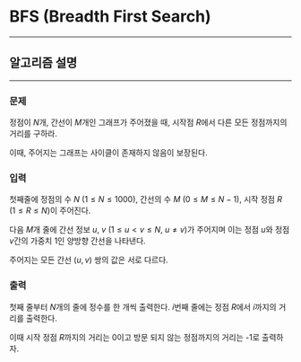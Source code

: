 # BFS (Breadth First Search)
---
## 알고리즘 설명

---
### 문제
정점이 $N$개, 간선이 $M$개인 그래프가 주어졌을 때, 시작점 $R$에서 다른 모든 정점까지의 거리를 구하라.

이때, 주어지는 그래프는 사이클이 존재하지 않음이 보장된다.
### 입력
첫째줄에 정점의 수 $N$ $(1 \leq N \leq 1000)$, 간선의 수 $M$ $(0 \leq M \leq N-1)$, 시작 정점 $R$ $(1 \leq R \leq N)$이 주어진다.

다음 $M$개 줄에 간선 정보 $u$, $v$ $(1 \leq u < v \leq N,\ u \neq v)$가 주어지며 이는 정점 $u$와 정점 $v$간의 가중치 1인 양방향 간선을 나타낸다.

주어지는 모든 간선 $(u, v)$ 쌍의 값은 서로 다르다.

### 출력
첫째 줄부터 $N$개의 줄에 정수를 한 개씩 출력한다. $i$번째 줄에는 정점 $R$에서 $i$까지의 거리를 출력한다.

이때 시작 정점 $R$까지의 거리는 0이고 방문 되지 않는 정점까지의 거리는 -1로 출력하자.